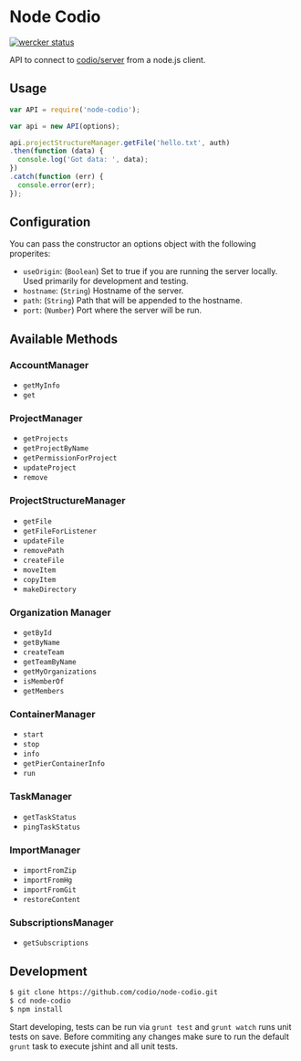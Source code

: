 # Node Codio

[![wercker status](https://app.wercker.com/status/c66c8c579998b4d1c49c770178fc913b/s/master "wercker status")](https://app.wercker.com/project/byKey/c66c8c579998b4d1c49c770178fc913b)

API to connect to [codio/server] from a node.js client.



## Usage

```js
var API = require('node-codio');

var api = new API(options);

api.projectStructureManager.getFile('hello.txt', auth)
.then(function (data) {
  console.log('Got data: ', data);
})
.catch(function (err) {
  console.error(err);
});
```

## Configuration

You can pass the constructor an options object with the following properites:

* `useOrigin`: (`Boolean`) Set to true if you are running the server locally.
  Used primarily for development and testing.
* `hostname`: (`String`) Hostname of the server.
* `path`: (`String`) Path that will be appended to the hostname.
* `port`: (`Number`) Port where the server will be run.


## Available Methods

### AccountManager

* `getMyInfo`
* `get`

### ProjectManager

* `getProjects`
* `getProjectByName`
* `getPermissionForProject`
* `updateProject`
* `remove`

### ProjectStructureManager

* `getFile`
* `getFileForListener`
* `updateFile`
* `removePath`
* `createFile`
* `moveItem`
* `copyItem`
* `makeDirectory`

### Organization Manager

* `getById`
* `getByName`
* `createTeam`
* `getTeamByName`
* `getMyOrganizations`
* `isMemberOf`
* `getMembers`

### ContainerManager

* `start`
* `stop`
* `info`
* `getPierContainerInfo`
* `run`

### TaskManager

* `getTaskStatus`
* `pingTaskStatus`

### ImportManager

* `importFromZip`
* `importFromHg`
* `importFromGit`
* `restoreContent`

### SubscriptionsManager

* `getSubscriptions`

## Development


```bash
$ git clone https://github.com/codio/node-codio.git
$ cd node-codio
$ npm install
```

Start developing, tests can be run via `grunt test` and `grunt watch`
runs unit tests on save. Before commiting any changes make sure to run the
default `grunt` task to execute jshint and all unit tests.



[codio/server]: https://github.com/codio/server
